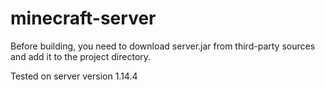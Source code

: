 # minecraft-server

Before building, you need to download server.jar from third-party sources and add it to the project directory. 

Tested on server version 1.14.4
